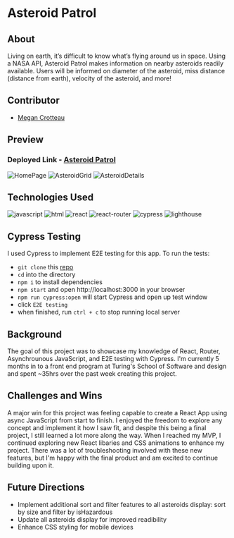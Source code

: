# Asteroid Patrol

## About
Living on earth, it’s difficult to know what’s flying around us in space. Using a NASA API, Asteroid Patrol makes information on nearby asteroids readily available. Users will be informed on diameter of the asteroid, miss distance (distance from earth), velocity of the asteroid, and more! 

## Contributor
- [Megan Crotteau](https://github.com/crotteau)

## Preview
### Deployed Link - [Asteroid Patrol](https://asteroids-blond.vercel.app/)
![HomePage](https://github.com/crotteau/asteroids/assets/149750476/08731294-d3c4-41a3-8e1c-f2f405664cec)
![AsteroidGrid](https://github.com/crotteau/asteroids/assets/149750476/f2d5f5b5-73cd-4acd-b320-b3826210e09b)
![AsteroidDetails](https://github.com/crotteau/asteroids/assets/149750476/ab8f0222-aaf3-4f69-858a-ec7b57c825e6)

## Technologies Used
<div>
  <img src='https://img.shields.io/badge/JavaScript-F7DF1E.svg?style=for-the-badge&logo=JavaScript&logoColor=black' alt='javascript'/>
  <img src='https://img.shields.io/badge/HTML5-E34F26.svg?style=for-the-badge&logo=HTML5&logoColor=white' alt='html'/>
  <img src='https://img.shields.io/badge/React-61DAFB.svg?style=for-the-badge&logo=React&logoColor=black' alt='react'/>
  <img src='https://img.shields.io/badge/React%20Router-CA4245.svg?style=for-the-badge&logo=React-Router&logoColor=white' alt='react-router'/>
  <img src='https://img.shields.io/badge/Cypress-69D3A7.svg?style=for-the-badge&logo=Cypress&logoColor=white' alt='cypress'/>
  <img src='https://img.shields.io/badge/Lighthouse-F44B21.svg?style=for-the-badge&logo=Lighthouse&logoColor=white' alt='lighthouse'/>
</div>

## Cypress Testing
I used Cypress to implement E2E testing for this app. To run the tests:
- `git clone` this [repo](https://github.com/crotteau/asteroids)
- `cd` into the directory
- `npm i` to install dependencies
- `npm start` and open http://localhost:3000 in your browser
- `npm run cypress:open` will start Cypress and open up test window
- click `E2E testing`
- when finished, run `ctrl + c` to stop running local server
  
## Background
The goal of this project was to showcase my knowledge of React, Router, Asynchrounous JavaScript, and E2E testing with Cypress. I'm currently 5 months in to a front end program at Turing's School of Software and design and spent ~35hrs over the past week creating this project. 

## Challenges and Wins
A major win for this project was feeling capable to create a React App using async JavaScript from start to finish. I enjoyed the freedom to explore any concept and implement it how I saw fit, and despite this being a final project, I still learned a lot more along the way. When I reached my MVP, I continued exploring new React libaries and CSS animations to enhance my project. There was a lot of troubleshooting involved with these new features, but I'm happy with the final product and am excited to continue building upon it.

## Future Directions 
- Implement additional sort and filter features to all asteroids display: sort by size and filter by isHazardous
- Update all asteroids display for improved readibility
- Enhance CSS styling for mobile devices
